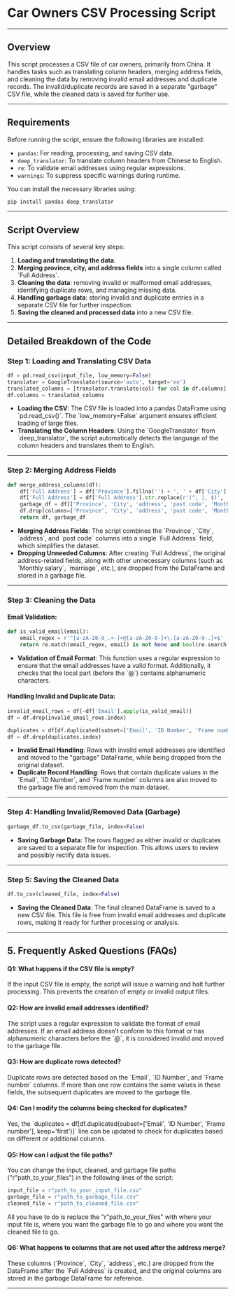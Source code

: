 # Car Owners CSV Processing Script

---

## Overview

This script processes a CSV file of car owners, primarily from China. It handles tasks such as translating column headers, merging address fields, and cleaning the data by removing invalid email addresses and duplicate records. The invalid/duplicate records are saved in a separate "garbage" CSV file, while the cleaned data is saved for further use.

---

## Requirements

Before running the script, ensure the following libraries are installed:

- `pandas`: For reading, processing, and saving CSV data.
- `deep_translator`: To translate column headers from Chinese to English.
- `re`: To validate email addresses using regular expressions.
- `warnings`: To suppress specific warnings during runtime.

You can install the necessary libraries using:

<!-- python code block -->
```python
pip install pandas deep_translator
```

---

## Script Overview

This script consists of several key steps:
1. **Loading and translating the data**.
2. **Merging province, city, and address fields** into a single column called \`Full Address\`.
3. **Cleaning the data**: removing invalid or malformed email addresses, identifying duplicate rows, and managing missing data.
4. **Handling garbage data**: storing invalid and duplicate entries in a separate CSV file for further inspection.
5. **Saving the cleaned and processed data** into a new CSV file.

---

## Detailed Breakdown of the Code

### Step 1: Loading and Translating CSV Data

<!-- python code block -->
```python
df = pd.read_csv(input_file, low_memory=False)
translator = GoogleTranslator(source='auto', target='en')
translated_columns = [translator.translate(col) for col in df.columns]
df.columns = translated_columns
```

- **Loading the CSV**: The CSV file is loaded into a pandas DataFrame using \`pd.read_csv()\`. The \`low_memory=False\` argument ensures efficient loading of large files.
- **Translating the Column Headers**: Using the \`GoogleTranslator\` from \`deep_translator\`, the script automatically detects the language of the column headers and translates them to English.

---

### Step 2: Merging Address Fields

<!-- python code block -->
```python
def merge_address_columns(df):
    df['Full Address'] = df['Province'].fillna('') + ', ' + df['City'].fillna('') + ', ' + df['address'].fillna('') + ', ' + df['post code'].fillna('')
    df['Full Address'] = df['Full Address'].str.replace(r'(^, |, $)', '', regex=True)
    garbage_df = df[['Province', 'City', 'address', 'post code', 'Monthly salary', 'marriage', 'educate', 'color', 'gender', 'Birthday', 'industry', 'Unnamed: 21']].copy()
    df.drop(columns=['Province', 'City', 'address', 'post code', 'Monthly salary', 'marriage', 'educate', 'color', 'gender', 'Birthday', 'industry', 'Unnamed: 21'], inplace=True)
    return df, garbage_df
```

- **Merging Address Fields**: The script combines the \`Province\`, \`City\`, \`address\`, and \`post code\` columns into a single \`Full Address\` field, which simplifies the dataset.
- **Dropping Unneeded Columns**: After creating \`Full Address\`, the original address-related fields, along with other unnecessary columns (such as \`Monthly salary\`, \`marriage\`, etc.), are dropped from the DataFrame and stored in a garbage file. 

---

### Step 3: Cleaning the Data

#### Email Validation:

<!-- python code block -->
```python
def is_valid_email(email):
    email_regex = r'^[a-zA-Z0-9_.+-]+@[a-zA-Z0-9-]+\.[a-zA-Z0-9-.]+$'
    return re.match(email_regex, email) is not None and bool(re.search(r'[a-zA-Z0-9]', email.split('@')[0]))
```

- **Validation of Email Format**: This function uses a regular expression to ensure that the email addresses have a valid format. Additionally, it checks that the local part (before the \`@\`) contains alphanumeric characters. 

#### Handling Invalid and Duplicate Data:

<!-- python code block -->
```python
invalid_email_rows = df[~df['Email'].apply(is_valid_email)]
df = df.drop(invalid_email_rows.index)

duplicates = df[df.duplicated(subset=['Email', 'ID Number', 'Frame number'], keep='first')]
df = df.drop(duplicates.index)
```

- **Invalid Email Handling**: Rows with invalid email addresses are identified and moved to the "garbage" DataFrame, while being dropped from the original dataset.
- **Duplicate Record Handling**: Rows that contain duplicate values in the \`Email\`, \`ID Number\`, and \`Frame number\` columns are also moved to the garbage file and removed from the main dataset.

---

### Step 4: Handling Invalid/Removed Data (Garbage)

<!-- python code block -->
```python
garbage_df.to_csv(garbage_file, index=False)
```

- **Saving Garbage Data**: The rows flagged as either invalid or duplicates are saved to a separate file for inspection. This allows users to review and possibly rectify data issues.

---

### Step 5: Saving the Cleaned Data

<!-- python code block -->
```python
df.to_csv(cleaned_file, index=False)
```

- **Saving the Cleaned Data**: The final cleaned DataFrame is saved to a new CSV file. This file is free from invalid email addresses and duplicate rows, making it ready for further processing or analysis.

---

## 5. Frequently Asked Questions (FAQs)

#### Q1: What happens if the CSV file is empty?
If the input CSV file is empty, the script will issue a warning and halt further processing. This prevents the creation of empty or invalid output files.

#### Q2: How are invalid email addresses identified?
The script uses a regular expression to validate the format of email addresses. If an email address doesn’t conform to this format or has alphanumeric characters before the \`@\`, it is considered invalid and moved to the garbage file.

#### Q3: How are duplicate rows detected?
Duplicate rows are detected based on the \`Email\`, \`ID Number\`, and \`Frame number\` columns. If more than one row contains the same values in these fields, the subsequent duplicates are moved to the garbage file.

#### Q4: Can I modify the columns being checked for duplicates?
Yes, the \`duplicates = df[df.duplicated(subset=['Email', 'ID Number', 'Frame number'], keep='first')]\` line can be updated to check for duplicates based on different or additional columns.

#### Q5: How can I adjust the file paths?
You can change the input, cleaned, and garbage file paths ("r"path_to_your_files") in the following lines of the script:

<!-- python code block -->
```python
input_file = r"path_to_your_input_file.csv"
garbage_file = r"path_to_garbage_file.csv"
cleaned_file = r"path_to_cleaned_file.csv"
```
All you have to do is replace the "r"path_to_your_files" with where your input file is, where you want the garbage file to go and where you want the cleaned file to go.

#### Q6: What happens to columns that are not used after the address merge?
These columns (\`Province\`, \`City\`, \`address\`, etc.) are dropped from the DataFrame after the \`Full Address\` is created, and the original columns are stored in the garbage DataFrame for reference.

---

